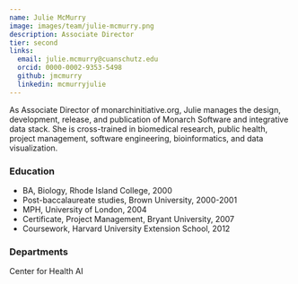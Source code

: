 ```yaml
---
name: Julie McMurry
image: images/team/julie-mcmurry.png
description: Associate Director
tier: second
links:
  email: julie.mcmurry@cuanschutz.edu
  orcid: 0000-0002-9353-5498
  github: jmcmurry
  linkedin: mcmurryjulie
---
```


As Associate Director of monarchinitiative.org, Julie manages the design, development, release, and publication of Monarch Software and integrative data stack.
She is cross-trained in biomedical research, public health, project management, software engineering, bioinformatics, and data visualization.

### Education

- BA, Biology, Rhode Island College, 2000
- Post-baccalaureate studies, Brown University, 2000-2001
- MPH, University of London, 2004
- Certificate, Project Management, Bryant University, 2007
- Coursework, Harvard University Extension School, 2012

### Departments

Center for Health AI
